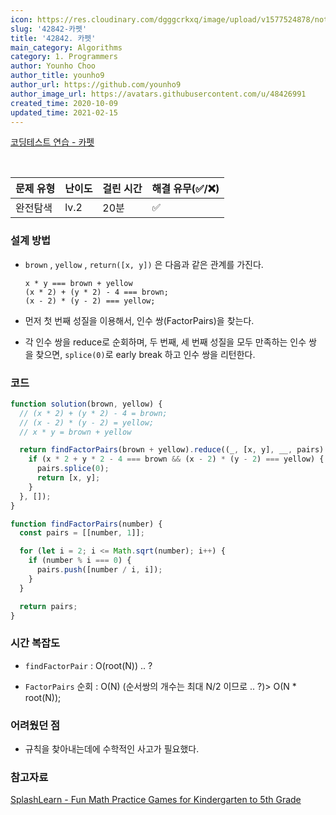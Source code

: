 ```yaml
---
icon: https://res.cloudinary.com/dgggcrkxq/image/upload/v1577524878/noticon/gzl7ru4i4vv3phyv34y3.png
slug: '42842-카펫'
title: '42842. 카펫'
main_category: Algorithms
category: 1. Programmers
author: Younho Choo
author_title: younho9
author_url: https://github.com/younho9
author_image_url: https://avatars.githubusercontent.com/u/48426991
created_time: 2020-10-09
updated_time: 2021-02-15
---
```


[코딩테스트 연습 - 카펫](https://programmers.co.kr/learn/courses/30/lessons/42842)

<br />

| 문제 유형 | 난이도 | 걸린 시간 | 해결 유무(✅/❌) |
| --------- | ------ | --------- | ---------------- |
| 완전탐색  | lv.2   | 20분      | ✅               |

### **설계 방법**

- `brown` , `yellow` , `return([x, y])` 은 다음과 같은 관계를 가진다.

  ```plain text
  x * y === brown + yellow
  (x * 2) + (y * 2) - 4 === brown;
  (x - 2) * (y - 2) === yellow;
  ```

- 먼저 첫 번째 성질을 이용해서, 인수 쌍(FactorPairs)을 찾는다.

- 각 인수 쌍을 reduce로 순회하며, 두 번째, 세 번째 성질을 모두 만족하는 인수 쌍
  을 찾으면, `splice(0)`로 early break 하고 인수 쌍을 리턴한다.

### 코드

```javascript
function solution(brown, yellow) {
  // (x * 2) + (y * 2) - 4 = brown;
  // (x - 2) * (y - 2) = yellow;
  // x * y = brown + yellow

  return findFactorPairs(brown + yellow).reduce((_, [x, y], __, pairs) => {
    if (x * 2 + y * 2 - 4 === brown && (x - 2) * (y - 2) === yellow) {
      pairs.splice(0);
      return [x, y];
    }
  }, []);
}

function findFactorPairs(number) {
  const pairs = [[number, 1]];

  for (let i = 2; i <= Math.sqrt(number); i++) {
    if (number % i === 0) {
      pairs.push([number / i, i]);
    }
  }

  return pairs;
}
```

### **시간 복잡도**

- `findFactorPair` : O(root(N)) .. ?

- `FactorPairs` 순회 : O(N) (순서쌍의 개수는 최대 N/2 이므로 .. ?)> O(N \*
  root(N));

### **어려웠던 점**

- 규칙을 찾아내는데에 수학적인 사고가 필요했다.

### **참고자료**

[SplashLearn - Fun Math Practice Games for Kindergarten to 5th Grade](https://www.splashlearn.com/math-vocabulary/fractions/factor-pairs)
